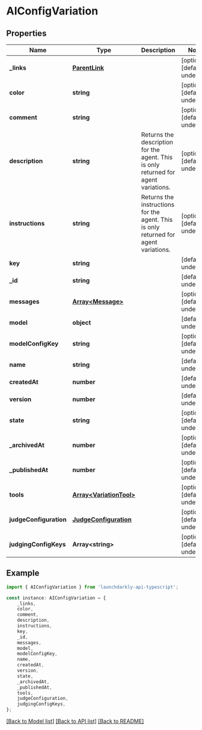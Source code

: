 # AIConfigVariation


## Properties

Name | Type | Description | Notes
------------ | ------------- | ------------- | -------------
**_links** | [**ParentLink**](ParentLink.md) |  | [optional] [default to undefined]
**color** | **string** |  | [optional] [default to undefined]
**comment** | **string** |  | [optional] [default to undefined]
**description** | **string** | Returns the description for the agent. This is only returned for agent variations. | [optional] [default to undefined]
**instructions** | **string** | Returns the instructions for the agent. This is only returned for agent variations. | [optional] [default to undefined]
**key** | **string** |  | [default to undefined]
**_id** | **string** |  | [default to undefined]
**messages** | [**Array&lt;Message&gt;**](Message.md) |  | [optional] [default to undefined]
**model** | **object** |  | [default to undefined]
**modelConfigKey** | **string** |  | [optional] [default to undefined]
**name** | **string** |  | [default to undefined]
**createdAt** | **number** |  | [default to undefined]
**version** | **number** |  | [default to undefined]
**state** | **string** |  | [optional] [default to undefined]
**_archivedAt** | **number** |  | [optional] [default to undefined]
**_publishedAt** | **number** |  | [optional] [default to undefined]
**tools** | [**Array&lt;VariationTool&gt;**](VariationTool.md) |  | [optional] [default to undefined]
**judgeConfiguration** | [**JudgeConfiguration**](JudgeConfiguration.md) |  | [optional] [default to undefined]
**judgingConfigKeys** | **Array&lt;string&gt;** |  | [optional] [default to undefined]

## Example

```typescript
import { AIConfigVariation } from 'launchdarkly-api-typescript';

const instance: AIConfigVariation = {
    _links,
    color,
    comment,
    description,
    instructions,
    key,
    _id,
    messages,
    model,
    modelConfigKey,
    name,
    createdAt,
    version,
    state,
    _archivedAt,
    _publishedAt,
    tools,
    judgeConfiguration,
    judgingConfigKeys,
};
```

[[Back to Model list]](../README.md#documentation-for-models) [[Back to API list]](../README.md#documentation-for-api-endpoints) [[Back to README]](../README.md)
